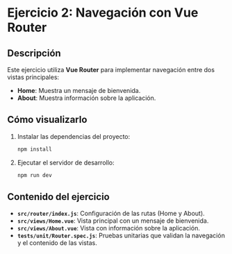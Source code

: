 # Ejercicio 2: Navegación con Vue Router

## Descripción
Este ejercicio utiliza **Vue Router** para implementar navegación entre dos vistas principales:

- **Home**: Muestra un mensaje de bienvenida.
- **About**: Muestra información sobre la aplicación.

## Cómo visualizarlo
1. Instalar las dependencias del proyecto:
   ```bash
   npm install
   ```
2. Ejecutar el servidor de desarrollo:
   ```bash
   npm run dev
   ```

## Contenido del ejercicio
- **`src/router/index.js`**: Configuración de las rutas (Home y About).
- **`src/views/Home.vue`**: Vista principal con un mensaje de bienvenida.
- **`src/views/About.vue`**: Vista con información sobre la aplicación.
- **`tests/unit/Router.spec.js`**: Pruebas unitarias que validan la navegación y el contenido de las vistas.

